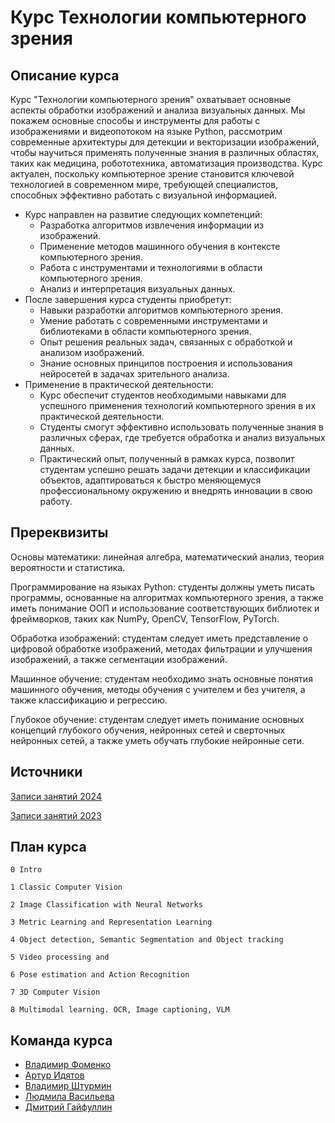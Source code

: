 # Курс Технологии компьютерного зрения

## Описание курса

Курс "Технологии компьютерного зрения" охватывает основные аспекты обработки изображений и анализа визуальных данных. Мы покажем основные способы и инструменты для работы c изображениями и видеопотоком на языке Python, рассмотрим современные архитектуры для детекции и векторизации изображений, чтобы научиться применять полученные знания в различных областях, таких как медицина, робототехника, автоматизация производства. Курс актуален, поскольку компьютерное зрение становится ключевой технологией в современном мире, требующей специалистов, способных эффективно работать с визуальной информацией.

- Курс направлен на развитие следующих компетенций:
    - Разработка алгоритмов извлечения информации из изображений.
    - Применение методов машинного обучения в контексте компьютерного зрения.
    - Работа с инструментами и технологиями в области компьютерного зрения.
    - Анализ и интерпретация визуальных данных.
- После завершения курса студенты приобретут:
    - Навыки разработки алгоритмов компьютерного зрения.
    - Умение работать с современными инструментами и библиотеками в области компьютерного зрения.
    - Опыт решения реальных задач, связанных с обработкой и анализом изображений.
    - Знание основных принципов построения и использования нейросетей в задачах зрительного анализа.
- Применение в практической деятельности:
    - Курс обеспечит студентов необходимыми навыками для успешного применения технологий компьютерного зрения в их практической деятельности.
    - Студенты смогут эффективно использовать полученные знания в различных сферах, где требуется обработка и анализ визуальных данных.
    - Практический опыт, полученный в рамках курса, позволит студентам успешно решать задачи детекции и классификации объектов, адаптироваться к быстро меняющемуся профессиональному окружению и внедрять инновации в свою работу.

## Пререквизиты

Основы математики: линейная алгебра, математический анализ, теория вероятности и статистика.

Программирование на языках Python: студенты должны уметь писать программы, основанные на алгоритмах компьютерного зрения, а также иметь понимание ООП и использование соответствующих библиотек и фреймворков, таких как NumPy, OpenCV, TensorFlow, PyTorch.

Обработка изображений: студентам следует иметь представление о цифровой обработке изображений, методах фильтрации и улучшения изображений, а также сегментации изображений.

Машинное обучение: студентам необходимо знать основные понятия машинного обучения, методы обучения с учителем и без учителя, а также классификацию и регрессию.

Глубокое обучение: студентам следует иметь понимание основных концепций глубокого обучения, нейронных сетей и сверточных нейронных сетей, а также уметь обучать глубокие нейронные сети.

## Источники
[Записи занятий 2024](https://drive.google.com/drive/folders/16pa0S0zVnCjAeIu6v6dsriX6Au3Wi3co)

[Записи занятий 2023](https://disk.yandex.ru/d/JHwZXroTqgW-HA)


## План курса

    0 Intro

    1 Classic Computer Vision
    
    2 Image Classification with Neural Networks
    
    3 Metric Learning and Representation Learning
    
    4 Object detection, Semantic Segmentation and Object tracking
    
    5 Video processing and 

    6 Pose estimation and Action Recognition

    7 3D Computer Vision
    
    8 Multimodal learning. OCR, Image captioning, VLM


## Команда курса

- [Владимир Фоменко](https://github.com/Vlako)
- [Артур Идятов](https://github.com/electriclizard)
- [Владимир Штурмин](https://github.com/vshturmin)
- [Людмила Васильева](https://github.com/thegoldenbeetle)
- [Дмитрий Гайфуллин](https://github.com/dmg-ai)